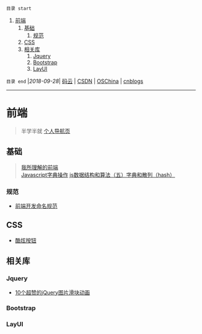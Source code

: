 `目录 start`
 
1. [前端](#前端)
    1. [基础](#基础)
        1. [规范](#规范)
    1. [CSS](#css)
    1. [相关库](#相关库)
        1. [Jquery](#jquery)
        1. [Bootstrap](#bootstrap)
        1. [LayUI](#layui)

`目录 end` |_2018-09-28_| [码云](https://gitee.com/gin9) | [CSDN](http://blog.csdn.net/kcp606) | [OSChina](https://my.oschina.net/kcp1104) | [cnblogs](http://www.cnblogs.com/kuangcp)
****************************************
# 前端
> 半学半就 [个人导航页](https://kuangcp.github.io/main.html)

## 基础
> [我所理解的前端](https://www.cnblogs.com/Smiled/p/8377188.html)  
> [Javascript字典操作](http://blog.csdn.net/limlimlim/article/details/9088161)
> [js数据结构和算法（五）字典和散列（hash） ](https://segmentfault.com/a/1190000002447815)

### 规范
- [前端开发命名规范](https://juejin.im/post/592d4a5b0ce463006b43b6da)


## CSS 
- [酷炫按钮](http://www.html5tricks.com/9-nick-css3-menu-button.html)

## 相关库

### Jquery
- [10个超赞的jQuery图片滑块动画](http://www.codeceo.com/article/10-jquery-image-player.html#0-tsina-1-78156-397232819ff9a47a7b7e80a40613cfe1)

### Bootstrap

### LayUI

